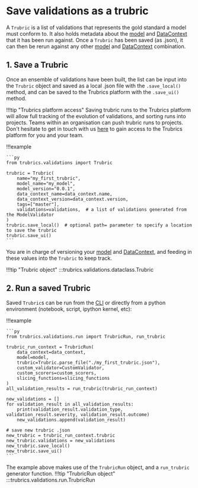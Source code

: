 # Save validations as a trubric

A `Trubric` is a list of validations that represents the gold standard a model must conform to. It also holds metadata about the [model](models.md) and [DataContext](data_context.md) that it has been run against. Once a `Trubric` has been saved (as .json), it can then be rerun against any other [model](models.md) and [DataContext](data_context.md) combination.

## 1. Save a Trubric

Once an ensemble of validations have been built, the list can be input into the `Trubric` object and saved as a local .json file with the `.save_local()` method, and can be saved to the Trubrics platform with the `.save_ui()` method.

!!!tip "Trubrics platform access"
    Saving trubric runs to the Trubrics platform will allow full tracking of the evolution of validations, and sorting runs into projects. Teams within an organisation can push trubric runs to projects. Don't hesitate to get in touch with us [here](https://trubrics.com/demo/) to gain access to the Trubrics platform for you and your team.

!!!example

    ```py
    from trubrics.validations import Trubric

    trubric = Trubric(
        name="my_first_trubric",
        model_name="my_model",
        model_version="0.0.1",
        data_context_name=data_context.name,
        data_context_version=data_context.version,
        tags=["master"],
        validations=validations,  # a list of validations generated from the ModelValidator
    )
    trubric.save_local()  # optional path= parameter to specify a location to save the trubric
    trubric.save_ui()
    ```

You are in charge of versioning your [model](models.md) and [DataContext](data_context.md), and feeding in these values into the `Trubric` to keep track.

!!!tip "Trubric object"
    :::trubrics.validations.dataclass.Trubric

## 2. Run a saved Trubric

Saved `Trubric`s can be run from the [CLI](trubrics_cli.md) or directly from a python environment (notebook, script, ipython kernel, etc):

!!!example

    ```py
    from trubrics.validations.run import TrubricRun, run_trubric

    trubric_run_context = TrubricRun(
        data_context=data_context,
        model=model,
        trubric=Trubric.parse_file("./my_first_trubric.json"),
        custom_validator=CustomValidator,
        custom_scorers=custom_scorers,
        slicing_functions=slicing_functions
    )
    all_validation_results = run_trubric(trubric_run_context)

    new_validations = []
    for validation_result in all_validation_results:
        print(validation_result.validation_type, validation_result.severity, validation_result.outcome)
        new_validations.append(validation_result)

    # save new trubric .json
    new_trubric = trubric_run_context.trubric
    new_trubric.validations = new_validations
    new_trubric.save_local()
    new_trubric.save_ui()
    ```

The example above makes use of the `TrubricRun` object, and a `run_trubric` generator function.
!!!tip "TrubricRun object"
    :::trubrics.validations.run.TrubricRun
